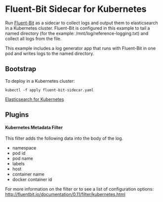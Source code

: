 # Fluent-Bit Sidecar for Kubernetes

Run [Fluent-Bit](http://fluentbit.io/) as a sidecar to collect logs and output them to elasticsearch in a Kubernetes cluster. Fluent-Bit is configured in this example to tail a named directory (for the example: /mnt/log/reference-logging.txt) and collect all logs from the file.

This example includes a log generator app that runs with Fluent-Bit in one pod and writes logs to the named directory. 

## Bootstrap

To deploy in a Kubernetes cluster:

```kubectl -f apply fluent-bit-sidecar.yaml```

[Elasticsearch for Kubernetes](https://github.com/kubernetes/kubernetes/tree/master/examples/elasticsearch)

## Plugins

#### Kubernetes Metadata Filter

This filter adds the following data into the body of the log.
* namespace
* pod id
* pod name
* labels
* host
* container name
* docker container id

For more information on the filter or to see a list of configuration options: http://fluentbit.io/documentation/0.11/filter/kubernetes.html
